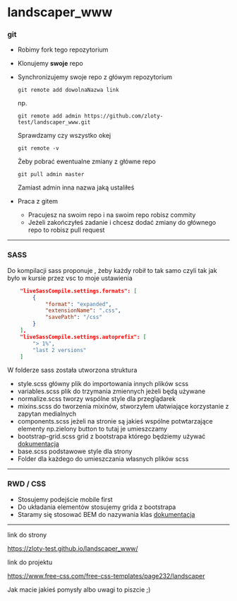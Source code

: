 # landscaper_www

### git

- Robimy fork tego repozytorium
- Klonujemy **swoje** repo 
- Synchronizujemy swoje repo z główym repozytorium

	`git remote add dowolnaNazwa link`

	np. 

	`git remote add admin https://github.com/zloty-test/landscaper_www.git`
	
	Sprawdzamy czy wszystko okej
	
	`git remote -v`
	
	Żeby pobrać ewentualne zmiany z główne repo
	
	`git pull admin master`
	
	Zamiast admin inna nazwa jaką ustaliłeś 
	
- Praca z gitem
	- Pracujesz na swoim repo i na swoim repo robisz commity 
	- Jeżeli zakończyłeś zadanie i chcesz dodać zmiany do głównego repo 
	to robisz pull request
	

------------

### SASS
Do kompilacji sass proponuje , żeby każdy robił to tak samo czyli tak jak było w kursie przez vsc to moje ustawienia
```json
    "liveSassCompile.settings.formats": [
        {
            "format": "expanded",
            "extensionName": ".css",
            "savePath": "/css"
        }
    ],
    "liveSassCompile.settings.autoprefix": [
        "> 1%",
        "last 2 versions"
    ]
```

W folderze sass została utworzona struktura 
- style.scss główny plik do importowania innych plików scss 
- variables.scss plik do trzymania zmiennych jeżeli będą używane
- normalize.scss tworzy wspólne style dla przeglądarek
- mixins.scss do tworzenia mixinów, stworzyłem ułatwiające korzystanie z zapytan medialnych
- components.scss jeżeli na stronie są jakieś wspólne potwtarzające elementy np.zielony button to tutaj je umieszczamy
-  bootstrap-grid.scss grid z bootstrapa którego będziemy używać [dokumentacja](https://getbootstrap.com/docs/4.0/layout/grid/ "dokumentacja")
- base.scss podstawowe style dla strony
- Folder dla każdego do umieszczania własnych plików scss

------------

### RWD / CSS
- Stosujemy podejście mobile first 
- Do układania elementów stosujemy grida z bootstrapa
- Staramy się stosować BEM do nazywania klas [dokumentacja](https://en.bem.info/methodology/quick-start/ "dokumentacja")

------------

link do strony 

https://zloty-test.github.io/landscaper_www/ 
 
link do projektu

https://www.free-css.com/free-css-templates/page232/landscaper


Jak macie jakieś pomysły albo uwagi to piszcie ;)

